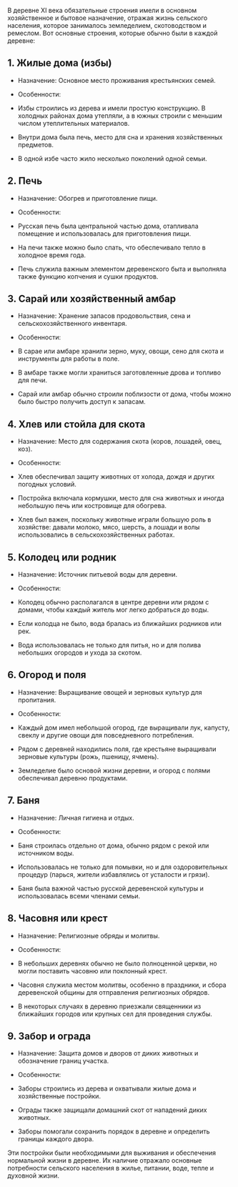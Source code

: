 В деревне XI века обязательные строения имели в основном хозяйственное и бытовое назначение, отражая жизнь сельского населения, которое занималось земледелием, скотоводством и ремеслом. Вот основные строения, которые обычно были в каждой деревне:

## 1. Жилые дома (избы)

- Назначение: Основное место проживания крестьянских семей.
    
- Особенности:
    

- Избы строились из дерева и имели простую конструкцию. В холодных районах дома утепляли, а в южных строили с меньшим числом утеплительных материалов.
    
- Внутри дома была печь, место для сна и хранения хозяйственных предметов.
    
- В одной избе часто жило несколько поколений одной семьи.
    

## 2. Печь

- Назначение: Обогрев и приготовление пищи.
    
- Особенности:
    

- Русская печь была центральной частью дома, отапливала помещение и использовалась для приготовления пищи.
    
- На печи также можно было спать, что обеспечивало тепло в холодное время года.
    
- Печь служила важным элементом деревенского быта и выполняла также функцию копчения и сушки продуктов.
    

## 3. Сарай или хозяйственный амбар

- Назначение: Хранение запасов продовольствия, сена и сельскохозяйственного инвентаря.
    
- Особенности:
    

- В сарае или амбаре хранили зерно, муку, овощи, сено для скота и инструменты для работы в поле.
    
- В амбаре также могли храниться заготовленные дрова и топливо для печи.
    
- Сарай или амбар обычно строили поблизости от дома, чтобы можно было быстро получить доступ к запасам.
    

## 4. Хлев или стойла для скота

- Назначение: Место для содержания скота (коров, лошадей, овец, коз).
    
- Особенности:
    

- Хлев обеспечивал защиту животных от холода, дождя и других погодных условий.
    
- Постройка включала кормушки, место для сна животных и иногда небольшую печь или костровище для обогрева.
    
- Хлев был важен, поскольку животные играли большую роль в хозяйстве: давали молоко, мясо, шерсть, а лошади и волы использовались в сельскохозяйственных работах.
    

## 5. Колодец или родник

- Назначение: Источник питьевой воды для деревни.
    
- Особенности:
    

- Колодец обычно располагался в центре деревни или рядом с домами, чтобы каждый житель мог легко добраться до воды.
    
- Если колодца не было, вода бралась из ближайших родников или рек.
    
- Вода использовалась не только для питья, но и для полива небольших огородов и ухода за скотом.
    

## 6. Огород и поля

- Назначение: Выращивание овощей и зерновых культур для пропитания.
    
- Особенности:
    

- Каждый дом имел небольшой огород, где выращивали лук, капусту, свеклу и другие овощи для повседневного потребления.
    
- Рядом с деревней находились поля, где крестьяне выращивали зерновые культуры (рожь, пшеницу, ячмень).
    
- Земледелие было основой жизни деревни, и огород с полями обеспечивал деревню продуктами.
    

## 7. Баня

- Назначение: Личная гигиена и отдых.
    
- Особенности:
    

- Баня строилась отдельно от дома, обычно рядом с рекой или источником воды.
    
- Использовалась не только для помывки, но и для оздоровительных процедур (парься, жители избавлялись от усталости и грязи).
    
- Баня была важной частью русской деревенской культуры и использовалась всеми членами семьи.
    

## 8. Часовня или крест

- Назначение: Религиозные обряды и молитвы.
    
- Особенности:
    

- В небольших деревнях обычно не было полноценной церкви, но могли поставить часовню или поклонный крест.
    
- Часовня служила местом молитвы, особенно в праздники, и сбора деревенской общины для отправления религиозных обрядов.
    
- В некоторых случаях в деревню приезжали священники из ближайших городов или крупных сел для проведения службы.
    

## 9. Забор и ограда

- Назначение: Защита домов и дворов от диких животных и обозначение границ участка.
    
- Особенности:
    

- Заборы строились из дерева и охватывали жилые дома и хозяйственные постройки.
    
- Ограды также защищали домашний скот от нападений диких животных.
    
- Заборы помогали сохранить порядок в деревне и определить границы каждого двора.
    

Эти постройки были необходимыми для выживания и обеспечения нормальной жизни в деревне. Их наличие отражало основные потребности сельского населения в жилье, питании, воде, тепле и духовной жизни.

